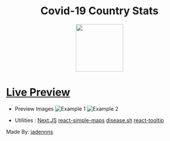 <div align="center">
 <h1>Covid-19 Country Stats</h1>
 <img src="https://upload.wikimedia.org/wikipedia/commons/thumb/8/82/SARS-CoV-2_without_background.png/800px-SARS-CoV-2_without_background.png" width="128">
</div>

# [Live Preview](https://jadennns-covid19-country.netlify.app/)

- Preview Images
  ![Example 1](https://cdn.discordapp.com/attachments/958550419334918185/965468499772334110/unknown.png)
  ![Example 2](https://cdn.discordapp.com/attachments/958550419334918185/965468676407050270/unknown.png)

* Utilities :
  [Next.JS](https://nextjs.org/)
  [react-simple-maps](https://react-simple-maps.io/)
  [disease.sh](https://disease.sh/)
  [react-tooltip](https://npmjs.com/package/react-tooltip)

Made By: [jadennns](https://jadennns.netlify.app)
